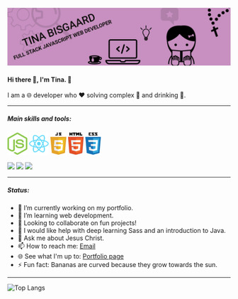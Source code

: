 ![](https://raw.githubusercontent.com/Tionbai/Tionbai/main/github-personal-readme-banner.png)

#### Hi there 👋, I'm Tina. 👩

I am a 🌐 developer who ❤️ solving complex 🧩 and drinking 🍵. 

---

##### Main skills and tools:


<img src="https://raw.githubusercontent.com/Tionbai/Tionbai/86cceca9259444747f7fcc524ce17629c6b17b30/nodejs-logo-2.svg" alt="Node.js" height=50  /> <img src="https://raw.githubusercontent.com/Tionbai/Tionbai/6e2db292bccd28a72fda8bdbbcdc0529526578ef/react-logo.svg" alt="React" height="50" /> <img src="https://raw.githubusercontent.com/Tionbai/Tionbai/86cceca9259444747f7fcc524ce17629c6b17b30/javascript-logo-2.svg" alt="JavaScript" height="50" /> <img src="https://raw.githubusercontent.com/Tionbai/Tionbai/6e2db292bccd28a72fda8bdbbcdc0529526578ef/html5-logo.svg" alt="React" height="50" /> <img src="https://raw.githubusercontent.com/Tionbai/Tionbai/3edbb4d64e0ef1c683551ca3811e71c06902af30/css3-logo-2.svg" alt="React" height="50" />


![](https://img.shields.io/badge/OS-Windows/MacOS-informational?style=flat&logo=data:image/svg%2bxml;base64,<BASE64_DATA>&color=966290)		![](https://img.shields.io/badge/Editor-VSCode-informational?style=flat&logo=data:image/svg%2bxml;base64,<BASE64_DATA>&color=966290)	![](https://img.shields.io/badge/UX-AdobeXD-informational?style=flat&logo=data:image/svg%2bxml;base64,<BASE64_DATA>&color=966290)

---

##### Status:

- 🔭 I’m currently working on my portfolio.
- 🌱 I’m learning web development.
- 👯 Looking to collaborate on fun projects!
- 🤔 I would like help with deep learning Sass and an introduction to Java.
- 💬 Ask me about Jesus Christ.
- 📫 How to reach me: [Email](mailto:tina.bisgaard.94.gmail.com)
- 🌐 See what I'm up to: [Portfolio page](https://tinas-personal-portfolio.herokuapp.com/)
- ⚡ Fun fact: Bananas are curved because they grow towards the sun.

----

![Top Langs](https://github-readme-stats.vercel.app/api/top-langs/?username=Tionbai)
